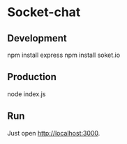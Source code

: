 # Socket-chat

## Development

npm install express
npm install soket.io

## Production

node index.js

## Run

Just open [http://localhost:3000](http://localhost:4000).
